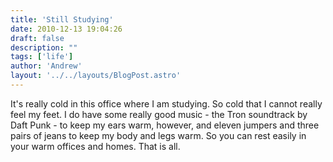 ```yaml
---
title: 'Still Studying'
date: 2010-12-13 19:04:26
draft: false
description: ""
tags: ['life']
author: 'Andrew'
layout: '../../layouts/BlogPost.astro'
---
```


It's really cold in this office where I am studying. So cold that I cannot really feel my feet. I do have some really good music - the Tron soundtrack by Daft Punk - to keep my ears warm, however, and eleven jumpers and three pairs of jeans to keep my body and legs warm. So you can rest easily in your warm offices and homes. That is all.
